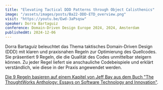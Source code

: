 ```yaml
---
title: "Elevating Tactical DDD Patterns through Object Calisthenics"
image: "/assets/images/posts/Ba22-DDD-ETD_overview.png"
visit: "https://youtu.be/Ewd-3aPsqsw"
speaker: Dorra Bartaguiz
conference: Domain-Driven Design Europe 2024, 2024, Amsterdam
publishedAt: 2024-12-06
---
```

Dorra Bartaguiz beleuchtet das Thema taktisches Domain-Driven Design (DDD) mit klaren und praxisnahen Regeln zur Optimierung des Quellcodes. Sie präsentiert 9 Regeln, die die Qualität des Codes unmittelbar steigern können. Zu jeder Regel liefert sie anschauliche Codebeispiele und erklärt verständlich, wie diese in der Praxis angewendet werden.

[Die 9 Regeln basieren auf einem Kapitel von Jeff Bay aus dem Buch "The ThoughtWorks Anthology: Essays on Software Technology and Innovation"](/knowledge/tools/nine_rules_of_object_calisthenics).